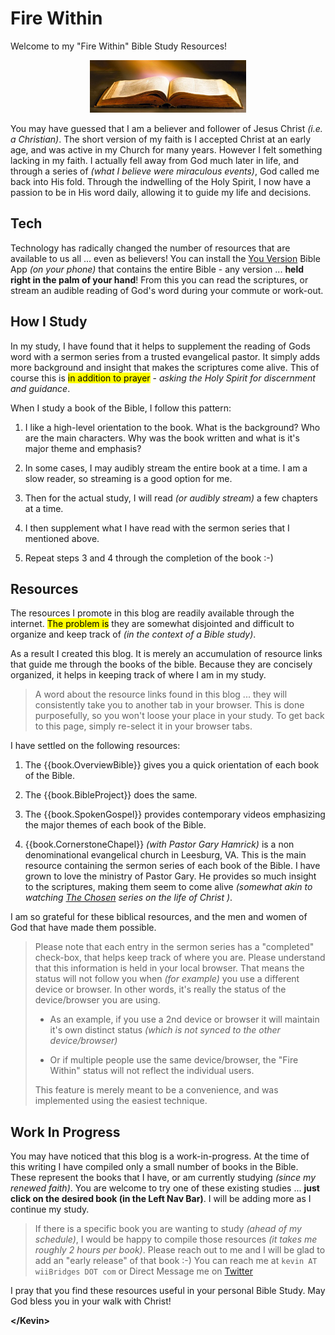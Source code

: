 # Fire Within

Welcome to my "Fire Within" Bible Study Resources!

<p style="text-align: center;">
  <img class="diagram"
       src="FireWithin.jpg"
       alt="Fire Within"
       width="250px">
</p>

You may have guessed that I am a believer and follower of Jesus Christ
_(i.e. a Christian)_.  The short version of my faith is I accepted
Christ at an early age, and was active in my Church for many years.
However I felt something lacking in my faith.  I actually fell away
from God much later in life, and through a series of _(what I believe
were miraculous events)_, God called me back into His fold.  Through
the indwelling of the Holy Spirit, I now have a passion to be in His
word daily, allowing it to guide my life and decisions.

## Tech

Technology has radically changed the number of resources that are
available to us all ...  even as believers!  You can install the [You
Version](https://www.bible.com/) Bible App _(on your phone)_ that
contains the entire Bible - any version ... **held right in the palm
of your hand**!  From this you can read the scriptures, or stream an
audible reading of God's word during your commute or work-out.

## How I Study

In my study, I have found that it helps to supplement the reading of
Gods word with a sermon series from a trusted evangelical pastor.  It
simply adds more background and insight that makes the scriptures come
alive.  This of course this     is <mark>in addition to prayer</mark> -
_*asking the Holy Spirit for discernment and guidance*_.

When I study a book of the Bible, I follow this pattern:

1. I like a high-level orientation to the book.  What is the
   background?  Who are the main characters.  Why was the book
   written and what is it's major theme and emphasis?

2. In some cases, I may audibly stream the entire book at a time.
   I am a slow reader, so streaming is a good option for me.

3. Then for the actual study, I will read _(or audibly stream)_ a
   few chapters at a time.

4. I then supplement what I have read with the sermon series that I
   mentioned above.

5. Repeat steps 3 and 4 through the completion of the book :-)

## Resources

The resources I promote in this blog are readily available through the
internet.  <mark>The problem is</mark> they are somewhat disjointed
and difficult to organize and keep track of _(in the context of a
Bible study)_.

As a result I created this blog.  It is merely an accumulation of
resource links that guide me through the books of the bible.  Because
they are concisely organized, it helps in keeping track of where I am
in my study.

> A word about the resource links found in this blog ... they will
> consistently take you to another tab in your browser.  This is done
> purposefully, so you won't loose your place in your study.  To get
> back to this page, simply re-select it in your browser tabs.

I have settled on the following resources:

1. The {{book.OverviewBible}} gives you a quick orientation of each
   book of the Bible.

2. The {{book.BibleProject}} does the same.

3. The {{book.SpokenGospel}} provides contemporary videos emphasizing
   the major themes of each book of the Bible.
   
4. {{book.CornerstoneChapel}} _(with Pastor Gary Hamrick)_ is a non
   denominational evangelical church in Leesburg, VA.  This is the
   main resource containing the sermon series of each book of the
   Bible.  I have grown to love the ministry of Pastor Gary.  He
   provides so much insight to the scriptures, making them seem to
   come alive _(somewhat akin to watching [The
   Chosen](https://watch.angelstudios.com/thechosen) series on the
   life of Christ )_.

I am so grateful for these biblical resources, and the men and women
of God that have made them possible.

> Please note that each entry in the sermon series has a "completed"
> check-box, that helps keep track of where you are.  Please
> understand that this information is held in your local browser.
> That means the status will not follow you when _(for example)_ you
> use a different device or browser.  In other words, it's really the
> status of the device/browser you are using.
> 
> - As an example, if you use a 2nd device or browser it will maintain
>   it's own distinct status _(which is not synced to the other
>   device/browser)_
> 
> - Or if multiple people use the same device/browser, the "Fire
>   Within"  status will not reflect the individual users.
> 
> This feature is merely meant to be a convenience, and was
> implemented using the easiest technique.

## Work In Progress

You may have noticed that this blog is a work-in-progress.  At the
time of this writing I have compiled only a small number of books in
the Bible.  These represent the books that I have, or am currently
studying _(since my renewed faith)_.  You are welcome to try one of
these existing studies ... **just click on the desired book (in the
Left Nav Bar)**.  I will be adding more as I continue my study.

> If there is a specific book you are wanting to study _(ahead of my
> schedule)_, I would be happy to compile those resources _(it takes
> me roughly 2 hours per book)_.  Please reach out to me and I will be
> glad to add an "early release" of that book :-) You can reach me at
> `kevin AT wiiBridges DOT com`
> or Direct Message me on [Twitter](https://twitter.com/kevinast)

I pray that you find these resources useful in your personal Bible
Study.  May God bless you in your walk with Christ!

**&lt;/Kevin&gt;**
